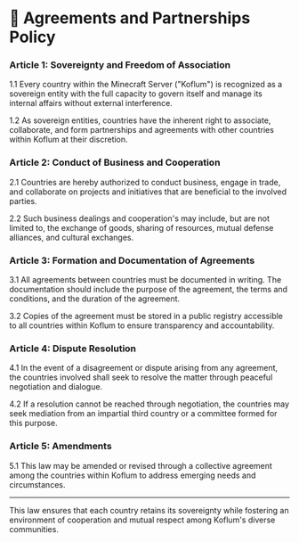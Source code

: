 # 🏴 Agreements and Partnerships Policy

### Article 1: Sovereignty and Freedom of Association

1.1 Every country within the Minecraft Server ("Koflum") is recognized as a sovereign entity with the full capacity to govern itself and manage its internal affairs without external interference.

1.2 As sovereign entities, countries have the inherent right to associate, collaborate, and form partnerships and agreements with other countries within Koflum at their discretion.

### Article 2: Conduct of Business and Cooperation

2.1 Countries are hereby authorized to conduct business, engage in trade, and collaborate on projects and initiatives that are beneficial to the involved parties.

2.2 Such business dealings and cooperation's may include, but are not limited to, the exchange of goods, sharing of resources, mutual defense alliances, and cultural exchanges.

### Article 3: Formation and Documentation of Agreements

3.1 All agreements between countries must be documented in writing. The documentation should include the purpose of the agreement, the terms and conditions, and the duration of the agreement.

3.2 Copies of the agreement must be stored in a public registry accessible to all countries within Koflum to ensure transparency and accountability.

### Article 4: Dispute Resolution

4.1 In the event of a disagreement or dispute arising from any agreement, the countries involved shall seek to resolve the matter through peaceful negotiation and dialogue.

4.2 If a resolution cannot be reached through negotiation, the countries may seek mediation from an impartial third country or a committee formed for this purpose.

### Article 5: Amendments

5.1 This law may be amended or revised through a collective agreement among the countries within Koflum to address emerging needs and circumstances.

***

This law ensures that each country retains its sovereignty while fostering an environment of cooperation and mutual respect among Koflum's diverse communities.
